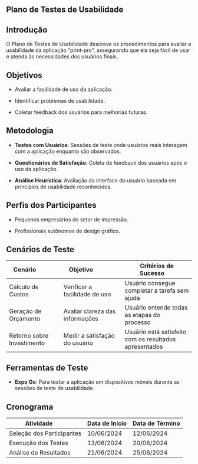 ## Plano de Testes de Usabilidade


## Introdução

O Plano de Testes de Usabilidade descreve os procedimentos para avaliar a usabilidade da aplicação "print-pro", assegurando que ela seja fácil de usar e atenda às necessidades dos usuários finais.



## Objetivos

- Avaliar a facilidade de uso da aplicação.

- Identificar problemas de usabilidade.

- Coletar feedback dos usuários para melhorias futuras.



## Metodologia

- **Testes com Usuários**: Sessões de teste onde usuários reais interagem com a aplicação enquanto são observados.

- **Questionários de Satisfação**: Coleta de feedback dos usuários após o uso da aplicação.

- **Análise Heurística**: Avaliação da interface do usuário baseada em princípios de usabilidade reconhecidos.



## Perfis dos Participantes

- Pequenos empresários do setor de impressão.

- Profissionais autônomos de design gráfico.



## Cenários de Teste

| Cenário           | Objetivo             | Critérios de Sucesso      |
|-----------------------------|-----------------------------------|---------------------------------|
| Cálculo de Custos      | Verificar a facilidade de uso   | Usuário consegue completar a tarefa sem ajuda |
| Geração de Orçamento    | Avaliar clareza das informações  | Usuário entende todas as etapas do processo |
| Retorno sobre Investimento | Medir a satisfação do usuário   | Usuário está satisfeito com os resultados apresentados |



## Ferramentas de Teste

- **Expo Go**: Para testar a aplicação em dispositivos móveis durante as sessões de teste de usabilidade.



## Cronograma

| Atividade        | Data de Início | Data de Término |
|--------------------------|----------------|-----------------|
| Seleção dos Participantes| 10/06/2024   | 12/06/2024   |
| Execução dos Testes   | 13/06/2024   | 20/06/2024   |
| Análise de Resultados  | 21/06/2024   | 25/06/2024   |


